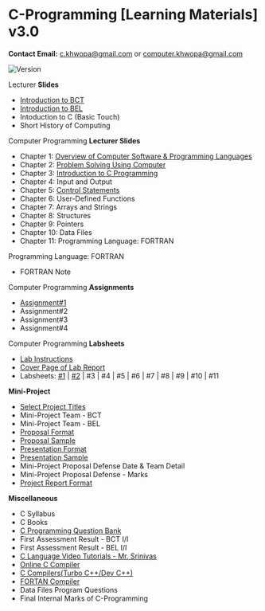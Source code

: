# C-Programming [Learning Materials] v3.0

**Contact Email:** c.khwopa@gmail.com or computer.khwopa@gmail.com

 ![Version](https://img.shields.io/badge/version-3.0-blue.svg)

Lecturer **Slides**
- [Introduction to BCT](https://github.com/ErSKS/C_v3/blob/master/BCT_Computer_Engineering.pdf)
- [Introduction to BEL](https://github.com/ErSKS/C_v3/blob/master/BEL_Electrical_Engineering.pdf)
- Intoduction to C (Basic Touch)
- Short History of Computing

Computer Programming **Lecturer Slides**
- Chapter 1: [Overview of Computer Software & Programming Languages](https://github.com/ErSKS/C_v3/blob/master/Ch1_Overview_of_Computer_Software_and_Programming_Language.pdf)
- Chapter 2: [Problem Solving Using Computer](https://github.com/ErSKS/C_v3/blob/master/Ch2_Problem_Solving_Using_Computer.pdf)
- Chapter 3: [Introduction to C Programming](https://github.com/ErSKS/C_v3/blob/master/Ch3_Introduction_to_C_Programming.pdf)
- Chapter 4: Input and Output
- Chapter 5: [Control Statements](https://github.com/ErSKS/C_v3/blob/master/Ch5_Control_Statements.pdf)
- Chapter 6: User-Defined Functions
- Chapter 7: Arrays and Strings
- Chapter 8: Structures
- Chapter 9: Pointers
- Chapter 10: Data Files
- Chapter 11: Programming Language: FORTRAN

Programming Language: FORTRAN
- FORTRAN Note

Computer Programming **Assignments**
- [Assignment#1](https://github.com/ErSKS/C_v3/blob/master/Assignment_1.pdf)
- Assignment#2
- Assignment#3
- Assignment#4

Computer Programming **Labsheets**
- [Lab Instructions](https://github.com/ErSKS/C_v3/blob/master/Lab_Instructions.pdf)
- [Cover Page of Lab Report](https://github.com/ErSKS/C_v3/blob/master/Cover_Page_of_Lab_Report.pdf)
- Labsheets: [#1](https://github.com/ErSKS/C_v3/blob/master/Labsheet_1.pdf) | [#2](https://github.com/ErSKS/C_v3/blob/master/Labsheet_2.pdf) | #3 | #4 | #5 | #6 | #7 | #8 | #9 | #10 | #11

**Mini-Project**
- [Select Project Titles](https://github.com/ErSKS/C_v3/issues/1)
- Mini-Project Team - BCT
- Mini-Project Team - BEL
- [Proposal Format](https://drive.google.com/file/d/1hW2ivtfwjxNxQ09_eKIHQqZtGUK9U9LX/view?usp=sharing)
- [Proposal Sample](https://drive.google.com/file/d/1I_c2ICOGeGwBkW0tCM_f3v0Z2TBRlIB3/view?usp=sharing)
- [Presentation Format](https://drive.google.com/file/d/1zIPpnIvtOX3uGDxn_Xl5Zq408kBy_5JV/view?usp=sharing)
- [Presentation Sample](https://drive.google.com/file/d/1aMDTYm-qgx-PZSj-jidrMokG2iQyBhFH/view?usp=sharing)
- Mini-Project Proposal Defense Date & Team Detail
- Mini-Project Proposal Defense - Marks
- [Project Report Format](https://drive.google.com/file/d/1EdgNBNvSogAdGpSETENOCaqPf_zmEEuv/view?usp=sharing)

**Miscellaneous**
- C Syllabus
- C Books
- [C Programming Question Bank](https://drive.google.com/drive/folders/1toajMBDZ2Oap663ZuJxVKWqDSYgfCL-9?usp=sharing)
- First Assessment Result - BCT I/I
- First Assessment Result - BEL I/I
- [C Language Video Tutorials - Mr. Srinivas](https://www.youtube.com/watch?v=si-KFFOW2gw&list=PLVlQHNRLflP8IGz6OXwlV_lgHgc72aXlh)
- [Online C Compiler](https://www.tutorialspoint.com/compile_c_online.php)
- [C Compilers(Turbo C++/Dev C++)](https://drive.google.com/drive/folders/1m5-boSHxtAF4zzWgXlK5pEzyZDWv10uo?usp=sharing)
- [FORTAN Compiler](https://drive.google.com/file/d/1B4kzcTUbM60qSxlhalj8kbIxItseH4H2/view?usp=sharing)
- Data Files Program Questions
- Final Internal Marks of C-Programming
